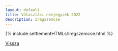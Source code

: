 ```yaml
---
layout: default
title: Választási névjegyzék 2022
description: Iregszemcse
---
```


{% include settlementHTMLs/Iregszemcse.html %}

[Vissza](../)